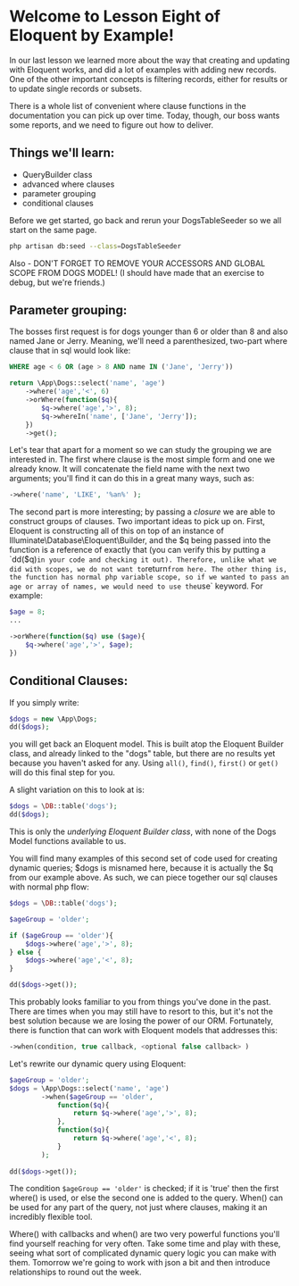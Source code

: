 # Welcome to Lesson Eight of Eloquent by Example!

In our last lesson we learned more about the way that creating and updating with Eloquent works, and did a lot of examples with adding new records. One of the other important concepts is filtering records, either for results or to update single records or subsets.

There is a whole list of convenient where clause functions in the documentation you can pick up over time. Today, though, our boss wants some reports, and we need to figure out how to deliver.

## Things we'll learn:
- QueryBuilder class
- advanced where clauses
- parameter grouping
- conditional clauses

Before we get started, go back and rerun your DogsTableSeeder so we all start on the same page.

```bash
php artisan db:seed --class=DogsTableSeeder
```
Also - DON'T FORGET TO REMOVE YOUR ACCESSORS AND GLOBAL SCOPE FROM DOGS MODEL! (I should have made that an exercise to debug, but we're friends.)

## Parameter grouping:

The bosses first request is for dogs younger than 6 or older than 8 and also named Jane or Jerry. Meaning, we'll need a parenthesized, two-part where clause that in sql would look like:

```sql
WHERE age < 6 OR (age > 8 AND name IN ('Jane', 'Jerry'))
```

```php
return \App\Dogs::select('name', 'age')
    ->where('age','<', 6)
    ->orWhere(function($q){
        $q->where('age','>', 8);
        $q->whereIn('name', ['Jane', 'Jerry']);
    })
    ->get();
```

Let's tear that apart for a moment so we can study the grouping we are interested in. The first where clause is the most simple form and one we already know. It will concatenate the field name with the next two arguments; you'll find it can do this in a great many ways, such as:

```php
->where('name', 'LIKE', '%an%' );
```

The second part is more interesting; by passing a *closure* we are able to construct groups of clauses. Two important ideas to pick up on. First, Eloquent is constructing all of this on top of an instance of Illuminate\Database\Eloquent\Builder, and the $q being passed into the function is a reference of exactly that (you can verify this by putting a `dd($q)` in your code and checking it out). Therefore, unlike what we did with scopes, we do not want to `return` from here. The other thing is, the function has normal php variable scope, so if we wanted to pass an age or array of names, we would need to use the `use` keyword. For example:

```php
$age = 8;
...

->orWhere(function($q) use ($age){
    $q->where('age','>', $age);
})
```

## Conditional Clauses:

If you simply write:

```php
$dogs = new \App\Dogs;
dd($dogs);
```

you will get back an Eloquent model. This is built atop the Eloquent Builder class, and already linked to the "dogs" table, but there are no results yet because you haven't asked for any. Using `all()`, `find()`, `first()` or `get()` will do this final step for you.

A slight variation on this to look at is:

```php
$dogs = \DB::table('dogs');
dd($dogs);
```

This is only the *underlying Eloquent Builder class*, with none of the Dogs Model functions available to us.

You will find many examples of this second set of code used for creating dynamic queries; $dogs is misnamed here, because it is actually the $q from our example above. As such, we can piece together our sql clauses with normal php flow:

```php
$dogs = \DB::table('dogs');

$ageGroup = 'older';

if ($ageGroup == 'older'){
    $dogs->where('age','>', 8);
} else {
    $dogs->where('age','<', 8);
}

dd($dogs->get());
```

This probably looks familiar to you from things you've done in the past. There are times when you may still have to resort to this, but it's not the best solution because we are losing the power of our ORM. Fortunately, there is function that can work with Eloquent models that addresses this:

```php
->when(condition, true callback, <optional false callback> )
```

Let's rewrite our dynamic query using Eloquent:

```php
$ageGroup = 'older';
$dogs = \App\Dogs::select('name', 'age')
        ->when($ageGroup == 'older',
            function($q){
                return $q->where('age','>', 8);
            },
            function($q){
                return $q->where('age','<', 8);
            }
        );
        
dd($dogs->get());
```

The condition `$ageGroup == 'older'` is checked; if it is 'true' then the first where() is used, or else the second one is added to the query. When() can be used for any part of the query, not just where clauses, making it an incredibly flexible tool.

Where() with callbacks and when() are two very powerful functions you'll find yourself reaching for very often. Take some time and play with these, seeing what sort of complicated dynamic query logic you can make with them. Tomorrow we're going to work with json a bit and then introduce relationships to round out the week.